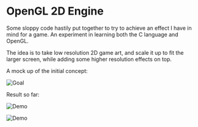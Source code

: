 # OpenGL 2D Engine

Some sloppy code hastily put together to try to achieve an effect I have in mind for a game. An experiment in learning both the C language and OpenGL.

The idea is to take low resolution 2D game art, and scale it up to fit the larger screen, while adding some higher resolution
effects on top.

A mock up of the initial concept:

![Goal](https://github.com/ambethia/zero-demo/raw/master/goal.png)

Result so far:

![Demo](https://github.com/ambethia/zero-demo/raw/master/demo.png)

![Demo](https://github.com/ambethia/zero-demo/raw/master/sprites.png)
